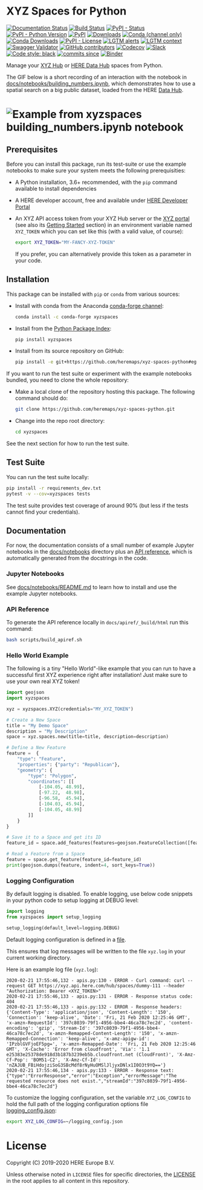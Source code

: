 # XYZ Spaces for Python

[![Documentation Status](https://readthedocs.org/projects/xyz-spaces-python/badge/?version=latest)](https://xyz-spaces-python.readthedocs.io/en/latest/?badge=latest)
[![Build Status](https://travis-ci.com/heremaps/xyz-spaces-python.svg?branch=master)](https://travis-ci.com/github/heremaps/xyz-spaces-python)
[![PyPI - Status](https://img.shields.io/pypi/status/xyzspaces)](https://pypi.org/project/xyzspaces/)
[![PyPI - Python Version](https://img.shields.io/pypi/pyversions/xyzspaces)](https://pypi.org/project/xyzspaces/)
[![PyPI](https://img.shields.io/pypi/v/xyzspaces)](https://pypi.org/project/xyzspaces/)
[![Downloads](https://pepy.tech/badge/xyzspaces)](https://pepy.tech/project/xyzspaces)
[![Conda (channel only)](https://img.shields.io/conda/vn/conda-forge/xyzspaces)](https://anaconda.org/conda-forge/xyzspaces)
[![Conda Downloads](https://img.shields.io/conda/dn/conda-forge/xyzspaces)](https://anaconda.org/conda-forge/xyzspaces)
[![PyPI - License](https://img.shields.io/pypi/l/xyzspaces)](https://pypi.org/project/xyzspaces/)
[![LGTM alerts](https://img.shields.io/lgtm/alerts/g/heremaps/xyz-spaces-python.svg?logo=lgtm&logoWidth=18)](https://lgtm.com/projects/g/heremaps/xyz-spaces-python/alerts/)
[![LGTM context](https://img.shields.io/lgtm/grade/python/g/heremaps/xyz-spaces-python.svg?logo=lgtm&logoWidth=18)](https://lgtm.com/projects/g/heremaps/xyz-spaces-python/context:python)
[![Swagger Validator](https://img.shields.io/swagger/valid/3.0?specUrl=https%3A%2F%2Fxyz.api.here.com%2Fhub%2Fstatic%2Fopenapi%2Fstable.yaml)](https://xyz.api.here.com/hub/static/openapi/stable.yaml)
[![GitHub contributors](https://img.shields.io/github/contributors/heremaps/xyz-spaces-python)](https://github.com/heremaps/xyz-spaces-python/graphs/contributors)
[![Codecov](https://codecov.io/gh/heremaps/xyz-spaces-python/branch/master/graph/badge.svg)](https://codecov.io/gh/heremaps/xyz-spaces-python)
[![Slack](https://img.shields.io/badge/heredev-datahub-00AFAA?logo=slack)](https://heredev.slack.com)
[![Code style: black](https://img.shields.io/badge/code%20style-black-000000.svg)](https://github.com/psf/black)
[![commits since](https://img.shields.io/github/commits-since/heremaps/xyz-spaces-python/latest.svg)](https://github.com/heremaps/xyz-spaces-python/commits/master)
[![Binder](https://mybinder.org/badge_logo.svg)](https://mybinder.org/v2/gh/heremaps/xyz-spaces-python/master)

Manage your [XYZ Hub](https://github.com/heremaps/xyz-hub) or [HERE Data Hub](https://developer.here.com/products/data-hub) spaces from Python.

The GIF below is a short recording of an interaction with the notebook in [docs/notebooks/building_numbers.ipynb](https://github.com/heremaps/xyz-spaces-python/blob/master/docs/notebooks/building_numbers.ipynb),
which demonstrates how to use a spatial search on a big public dataset, loaded from the HERE [Data Hub](https://here.xyz).

# ![Example from xyzspaces building_numbers.ipynb notebook](https://github.com/heremaps/xyz-spaces-python/raw/master/images/building_numbers.gif)


## Prerequisites

Before you can install this package, run its test-suite or use the example notebooks to make sure your system meets the following prerequisities:

- A Python installation, 3.6+ recommended, with the `pip` command available to install dependencies
- A HERE developer account, free and available under [HERE Developer Portal](https://developer.here.com)
- An XYZ API access token from your XYZ Hub server or the [XYZ portal](https://www.here.xyz) (see also its [Getting
  Started](https://www.here.xyz/getting-started/) section) in an environment variable named `XYZ_TOKEN` which you can
  set like this (with a valid value, of course):

    ```bash
    export XYZ_TOKEN="MY-FANCY-XYZ-TOKEN"
    ```

    If you prefer, you can alternatively provide this token as a parameter in your code.

## Installation

This package can be installed with `pip` or `conda` from various sources:

- Install with conda from the Anaconda [conda-forge channel](https://anaconda.org/conda-forge/xyzspaces):

    ```bash
    conda install -c conda-forge xyzspaces
    ```

- Install from the [Python Package Index](https://pypi.org/project/xyzspaces/):

    ```bash
    pip install xyzspaces
    ```

- Install from its source repository on GitHub:

    ```bash
    pip install -e git+https://github.com/heremaps/xyz-spaces-python#egg=xyzspaces
    ```

If you want to run the test suite or experiment with the example notebooks bundled, you need to clone the whole repository:

- Make a local clone of the repository hosting this package. The following command should do:

    ```bash
    git clone https://github.com/heremaps/xyz-spaces-python.git
    ```

- Change into the repo root directory:

    ```bash
    cd xyzspaces
    ```

See the next section for how to run the test suite.

## Test Suite

You can run the test suite locally:

```bash
pip install -r requirements_dev.txt
pytest -v --cov=xyzspaces tests
```

The test suite provides test coverage of around 90% (but less if the tests cannot find your credentials).

## Documentation

For now, the documentation consists of a small number of example Jupyter notebooks in the [docs/notebooks](https://github.com/heremaps/xyz-spaces-python/tree/master/docs/notebooks) directory plus an [API reference](https://xyz-spaces-python.readthedocs.io/en/latest/index.html), which is automatically generated from the docstrings in the code.

### Jupyter Notebooks

See [docs/notebooks/README.md](https://github.com/heremaps/xyz-spaces-python/blob/master/docs/notebooks/README.md) to learn how to install and use the example Jupyter notebooks.

### API Reference

To generate the API reference locally in `docs/apiref/_build/html` run this command:

```bash
bash scripts/build_apiref.sh
```

### Hello World Example

The following is a tiny "Hello World"-like example that you can run to have a successful first XYZ experience right after installation! Just make sure to use your own real XYZ token!

```python
import geojson
import xyzspaces

xyz = xyzspaces.XYZ(credentials="MY_XYZ_TOKEN")

# Create a New Space
title = "My Demo Space"
description = "My Description"
space = xyz.spaces.new(title=title, description=description)

# Define a New Feature
feature =  {
    "type": "Feature",
    "properties": {"party": "Republican"},
    "geometry": {
        "type": "Polygon",
        "coordinates": [[
            [-104.05, 48.99],
            [-97.22,  48.98],
            [-96.58,  45.94],
            [-104.03, 45.94],
            [-104.05, 48.99]
        ]]
    }
}

# Save it to a Space and get its ID
feature_id = space.add_features(features=geojson.FeatureCollection([feature]))["features"][0]["id"]

# Read a Feature from a Space
feature = space.get_feature(feature_id=feature_id)
print(geojson.dumps(feature, indent=4, sort_keys=True))
```

### Logging Configuration

By default logging is disabled. To enable logging, use below code snippets in your python code to setup logging at DEBUG level:

```python
import logging
from xyzspaces import setup_logging

setup_logging(default_level=logging.DEBUG)
```
Default logging configuration is defined in a [file](https://github.com/heremaps/xyz-spaces-python/blob/master/xyzspaces/config/logconfig.json).

This ensures that log messages will be written to the file `xyz.log` in your current working directory.

Here is an example log file (`xyz.log`):

```text
2020-02-21 17:55:46,132 - apis.py:130 - ERROR - Curl command: curl --request GET https://xyz.api.here.com/hub/spaces/dummy-111 --header "Authorization: Bearer <XYZ_TOKEN>"
2020-02-21 17:55:46,133 - apis.py:131 - ERROR - Response status code: 404
2020-02-21 17:55:46,133 - apis.py:132 - ERROR - Response headers: {'Content-Type': 'application/json', 'Content-Length': '150', 'Connection': 'keep-alive', 'Date': 'Fri, 21 Feb 2020 12:25:46 GMT', 'x-amzn-RequestId': '397c8039-79f1-4956-bbe4-46ca78c7ec2d', 'content-encoding': 'gzip', 'Stream-Id': '397c8039-79f1-4956-bbe4-46ca78c7ec2d', 'x-amzn-Remapped-Content-Length': '150', 'x-amzn-Remapped-Connection': 'keep-alive', 'x-amz-apigw-id': 'IPzblGVFjoEF5pg=', 'x-amzn-Remapped-Date': 'Fri, 21 Feb 2020 12:25:46 GMT', 'X-Cache': 'Error from cloudfront', 'Via': '1.1 e25383e25378de918d3b187b3239eb5b.cloudfront.net (CloudFront)', 'X-Amz-Cf-Pop': 'BOM51-C2', 'X-Amz-Cf-Id': 'nZAJUB_FBiHdojziSoG3SBcMdf8rNyHuOMSlJljyxDNlx1I0O3t9YQ=='}
2020-02-21 17:55:46,134 - apis.py:133 - ERROR - Response text: {"type":"ErrorResponse","error":"Exception","errorMessage":"The requested resource does not exist.","streamId":"397c8039-79f1-4956-bbe4-46ca78c7ec2d"}
```
To customize the logging configuration, set the variable `XYZ_LOG_CONFIG` to hold the full path of the logging configuration options file [logging_config.json](https://github.com/heremaps/xyz-spaces-python/blob/master/xyzspaces/config/logconfig.json):

```bash
export XYZ_LOG_CONFIG=~/logging_config.json
```

# License

Copyright (C) 2019-2020 HERE Europe B.V.

Unless otherwise noted in `LICENSE` files for specific directories, the [LICENSE](https://github.com/heremaps/xyz-spaces-python/blob/master/LICENSE) in the root applies to all content in this repository.

